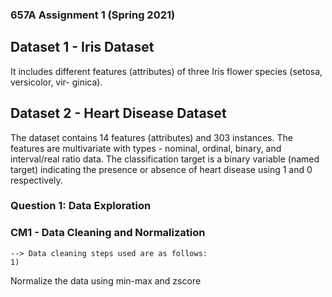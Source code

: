 ### 657A Assignment 1 (Spring 2021)

## Dataset 1 - Iris Dataset
It includes different features (attributes) of three Iris flower species (setosa, versicolor, vir- ginica).

## Dataset 2 - Heart Disease Dataset
The dataset contains 14 features (attributes) and 303 instances. The features are multivariate with types - nominal, ordinal, binary, and interval/real ratio data. The classification target is a binary variable (named target) indicating the presence or absence of heart disease using 1 and 0 respectively.

### Question 1: Data Exploration
### CM1 - Data Cleaning and Normalization 
    --> Data cleaning steps used are as follows:
    1) 
Normalize the data using min-max and zscore

